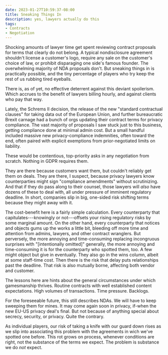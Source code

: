 ```yaml
---
date: 2023-01-27T10:59:37-08:00
title: Sneaking Things In
description: yes, lawyers actually do this
tags:
- Contracts
- Negotiation
---
```


Shocking amounts of lawyer time get spent reviewing contract proposals for terms that clearly do not belong.  A typical nondisclosure agreement shouldn't license a customer's logo, require any sale on the customer's choice of law, or prohibit disparaging one side's famous founder.  The overwhelming majority of NDA proposals don't.  But sneaking things in is practically possible, and the tiny percentage of players who try keep the rest of us rubbing tired eyeballs.

There is, as of yet, no effective deterrent against this deviant spoilerism.  Which accrues to the benefit of lawyers billing hourly, and against clients who pay that way.

Lately, the Schrems II decision, the release of the new "standard contractual clauses" for taking data out of the European Union, and further bureaucratic Brexit carnage had a bunch of orgs updating their contract terms for privacy compliance.  The vast majority of proposals I saw stuck just to this business, getting compliance done at minimal admin cost.  But a small handful included massive new privacy-compliance indemnities, often toward the end, often paired with explicit exemptions from prior-negotiated limits on liability.

These would be contentious, top-priority asks in any negotiation from scratch.  Nothing in GDPR requires them.

They are there because customers want them, but couldn't reliably get them on deals.  They are there, I suspect, because privacy lawyers know counterparties might sign "compliance amendments" without scrutinizing.  And that if they do pass along to their counsel, those lawyers will _also_ have dozens of these to deal with, all under pressure of imminent regulatory deadline.  In short, companies slip in big, one-sided risk shifting terms because they might away with it.

The cost-benefit here is a fairly simple calculation.  Every counterparty that capitulates---knowingly or not---offsets your rising regulatory risks by some marginal amount.  On the other hand, every counterparty that notices and objects gums up the works a little bit, bleeding off more time and attention from admins, lawyers, and other contract wranglers.  But perversely, the more annoying and time-consuming replacing incongruous surprises with "[intentionally omitted]" generally, the more annoying and time-consuming it is for the counterparty who spotted them, too.  A few might object but give in eventually.  They also go in the wins column, albeit at some staff-time cost.  Then there is the risk that delay puts relationships past the deadline.  That risk is also mutually borne, affecting both vendor and customer.

The lessons here are hints about the general circumstances under which gamesmanship thrives.  Routine contracts with well established content expectations.  High volumes of transactions.  Time pressure.  Backlogs.

For the foreseeable future, this still describes NDAs.  We will have to keep sweeping them for mines.  It may come again soon in privacy, if-when the new EU-US privacy deal's final.  But not because of anything special about secrecy, security, or privacy.  Quite the contrary.

As individual players, our risk of taking a knife with our guard down rises as we slip into associating this problem with the agreements in wich we've spotted one before.  This rot grows on process, whenever conditions are right, not the substance of the terms we expect.  The problem is substance we do _not_ expect.
